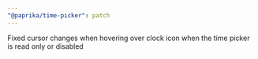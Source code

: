 ```yaml
---
"@paprika/time-picker": patch
---
```


Fixed cursor changes when hovering over clock icon when the time picker is read only or disabled
